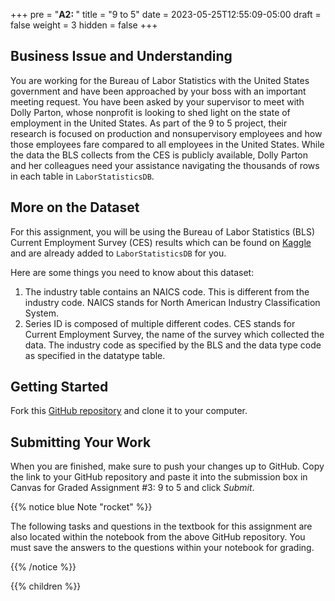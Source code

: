 +++
pre = "<b>A2: </b>"
title = "9 to 5"
date = 2023-05-25T12:55:09-05:00
draft = false
weight = 3
hidden = false
+++

## Business Issue and Understanding

You are working for the Bureau of Labor Statistics with the United States government and have been approached by your boss with an important meeting request. You have been asked by your supervisor to meet with Dolly Parton, whose nonprofit is looking to shed light on the state of employment in the United States. As part of the 9 to 5 project, their research is focused on production and nonsupervisory employees and how those employees fare compared to all employees in the United States. While the data the BLS collects from the CES is publicly available, Dolly Parton and her colleagues need your assistance navigating the thousands of rows in each table in `LaborStatisticsDB`.

## More on the Dataset

For this assignment, you will be using the Bureau of Labor Statistics (BLS) Current Employment Survey (CES) results which can be found on [Kaggle](https://www.kaggle.com/datasets/bls/employment) and are already added to `LaborStatisticsDB` for you.

Here are some things you need to know about this dataset:

1. The industry table contains an NAICS code. This is different from the industry code. NAICS stands for North American Industry Classification System.
1. Series ID is composed of multiple different codes. CES stands for Current Employment Survey, the name of the survey which collected the data. The industry code as specified by the BLS and the data type code as specified in the datatype table.

## Getting Started

Fork this [GitHub repository](https://github.com/LaunchCodeEducation/nine-to-five-assignment) and clone it to your computer.

## Submitting Your Work

When you are finished, make sure to push your changes up to GitHub. Copy the link to your GitHub 
repository and paste it into the submission box in Canvas for Graded Assignment #3: 9 to 5 and click *Submit*.

{{% notice blue Note "rocket" %}}

The following tasks and questions in the textbook for this assignment are also located within the notebook from the above GitHub repository. You must save the answers to the questions within your notebook for grading.

{{% /notice %}}

{{% children %}}
